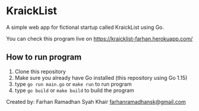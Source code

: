 # KraickList

A simple web app for fictional startup called KraickList using Go.

You can check this program live on https://kraicklist-farhan.herokuapp.com/
## How to run program
1. Clone this repository
2. Make sure you already have Go installed (this repository using Go 1.15)
3. type `go run main.go` or `make run` to run program
4. type `go build` or `make build` to build the program

Created by:
Farhan Ramadhan Syah Khair
farhanramadhansk@gmail.com
